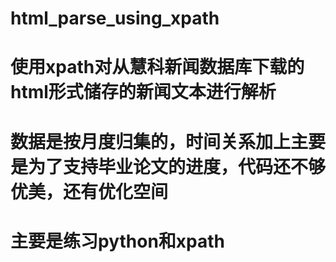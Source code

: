 # html_parse_using_xpath
# 使用xpath对从慧科新闻数据库下载的html形式储存的新闻文本进行解析
# 数据是按月度归集的，时间关系加上主要是为了支持毕业论文的进度，代码还不够优美，还有优化空间
# 主要是练习python和xpath
